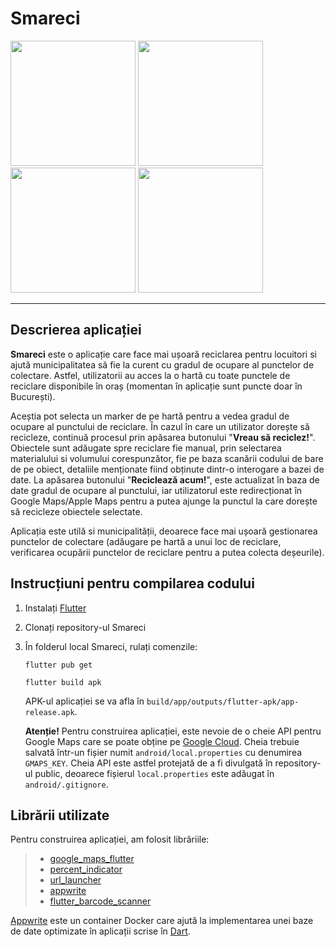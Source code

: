 # Smareci

<p float="left">
  <img src="https://user-images.githubusercontent.com/37705192/178480252-e82f3e67-b7ab-4ce7-8d7b-d45f3ee5dc2d.png" width="200" />
  <img src="https://user-images.githubusercontent.com/37705192/178480659-ad0b3fca-ecb4-44e9-ae2c-1085e449b4be.png" width="200" /> 
  <img src="https://user-images.githubusercontent.com/37705192/178483601-03ac1596-ee9a-48a2-94b0-4bf582749536.png" width="200" />
  <img src="https://user-images.githubusercontent.com/37705192/178483714-ac590613-f52e-458b-9ddb-6a0fde031e44.png"
  width=200/>
</p>

------------

## Descrierea aplicației

**Smareci** este o aplicație care face mai ușoară reciclarea pentru locuitori si ajută municipalitatea să fie la curent cu gradul de ocupare al punctelor de colectare. Astfel, utilizatorii au acces la o hartă cu toate punctele de reciclare disponibile în oraș (momentan în aplicație sunt puncte doar în București). 

Aceștia pot selecta un marker de pe hartă pentru a vedea gradul de ocupare al punctului de reciclare. În cazul în care un utilizator dorește să recicleze, continuă procesul prin apăsarea butonului "**Vreau să reciclez!**".  Obiectele sunt adăugate spre reciclare fie manual, prin selectarea materialului si volumului corespunzător, fie pe baza scanării codului de bare de pe obiect, detaliile menționate fiind obținute dintr-o interogare a bazei de date. La apăsarea butonului "**Reciclează acum!**",  este actualizat în baza de date gradul de ocupare al punctului, iar utilizatorul este redirecționat în Google Maps/Apple Maps pentru a putea ajunge la punctul la care dorește să recicleze obiectele selectate.

Aplicația este utilă si municipalității, deoarece face mai ușoară gestionarea punctelor de colectare (adăugare pe hartă a unui loc de reciclare, verificarea ocupării punctelor de reciclare pentru a putea colecta deșeurile).

## Instrucțiuni pentru compilarea codului
1.  Instalați [Flutter](https://flutter.dev/setup "Flutter")
2. Clonați repository-ul Smareci
3. În folderul local Smareci, rulați comenzile:

	`flutter pub get`

	`flutter build apk`

	APK-ul aplicației se va afla în `build/app/outputs/flutter-apk/app-release.apk`.

	**Atenție!**
	Pentru construirea aplicației, este nevoie de o cheie API pentru Google Maps care se poate obține pe [Google Cloud](https://cloud.google.com). Cheia trebuie salvată într-un fișier numit `android/local.properties` cu denumirea `GMAPS_KEY`. Cheia API este astfel protejată de a fi divulgată în repository-ul public, deoarece fișierul `local.properties` este adăugat în `android/.gitignore`.

## Librării utilizate
Pentru construirea aplicației, am folosit librăriile:
> - [google_maps_flutter](https://pub.dev/packages/google_maps_flutter "google_maps_flutter")
> - [percent_indicator](https://pub.dev/packages/percent_indicator "percent_indicator")
> - [url_launcher](https://pub.dev/packages/url_launcher "url_launcher")
> - [appwrite](https://pub.dev/packages/appwrite "appwrite")
>- [flutter_barcode_scanner](https://pub.dev/packages/flutter_barcode_scanner)

[Appwrite](https://appwrite.io "Appwrite") este un container Docker care ajută la implementarea unei baze de date optimizate în aplicații scrise în [Dart](https://dart.dev "Dart").

